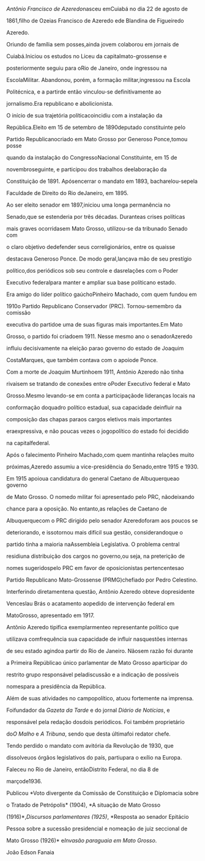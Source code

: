 

*Antônio Francisco de Azeredo*nasceu emCuiabá no dia 22 de agosto de

1861,filho de Ozeias Francisco de Azeredo ede Blandina de Figueiredo

Azeredo.



Oriundo de família sem posses,ainda jovem colaborou em jornais de

Cuiabá.Iniciou os estudos no Liceu da capitalmato-grossense e

posteriormente seguiu para oRio de Janeiro, onde ingressou na

EscolaMilitar. Abandonou, porém, a formação militar,ingressou na Escola

Politécnica, e a partirde então vinculou-se definitivamente ao

jornalismo.Era republicano e abolicionista.



O início de sua trajetória políticacoincidiu com a instalação da

República.Eleito em 15 de setembro de 1890deputado constituinte pelo

Partido Republicanocriado em Mato Grosso por Generoso Ponce,tomou posse

quando da instalação do CongressoNacional Constituinte, em 15 de

novembroseguinte, e participou dos trabalhos deelaboração da

Constituição de 1891. Apósencerrar o mandato em 1893, bacharelou-sepela

Faculdade de Direito do Rio deJaneiro, em 1895.



Ao ser eleito senador em 1897,iniciou uma longa permanência no

Senado,que se estenderia por três décadas. Duranteas crises políticas

mais graves ocorridasem Mato Grosso, utilizou-se da tribunado Senado com

o claro objetivo dedefender seus correligionários, entre os quaisse

destacava Generoso Ponce. De modo geral,lançava mão de seu prestígio

político,dos periódicos sob seu controle e dasrelações com o Poder

Executivo federalpara manter e ampliar sua base políticano estado.



Era amigo do líder político gaúchoPinheiro Machado, com quem fundou em

1910o Partido Republicano Conservador (PRC). Tornou-semembro da comissão

executiva do partidoe uma de suas figuras mais importantes.Em Mato

Grosso, o partido foi criadoem 1911. Nesse mesmo ano o senadorAzeredo

influiu decisivamente na eleição parao governo do estado de Joaquim

CostaMarques, que também contava com o apoiode Ponce.



Com a morte de Joaquim Murtinhoem 1911, Antônio Azeredo não tinha

rivaisem se tratando de conexões entre oPoder Executivo federal e Mato

Grosso.Mesmo levando-se em conta a participaçãode lideranças locais na

conformação doquadro político estadual, sua capacidade deinfluir na

composição das chapas paraos cargos eletivos mais importantes

eraexpressiva, e não poucas vezes o jogopolítico do estado foi decidido

na capitalfederal.



Após o falecimento Pinheiro Machado,com quem mantinha relações muito

próximas,Azeredo assumiu a vice-presidência do Senado,entre 1915 e 1930.

Em 1915 apoioua candidatura do general Caetano de Albuquerqueao governo

de Mato Grosso. O nomedo militar foi apresentado pelo PRC, nãodeixando

chance para a oposição. No entanto,as relações de Caetano de

Albuquerquecom o PRC dirigido pelo senador Azeredoforam aos poucos se

deteriorando, e issotornou mais difícil sua gestão, considerandoque o

partido tinha a maioria naAssembleia Legislativa. O problema central

residiuna distribuição dos cargos no governo,ou seja, na preterição de

nomes sugeridospelo PRC em favor de oposicionistas pertencentesao

Partido Republicano Mato-Grossense (PRMG)chefiado por Pedro Celestino.

Interferindo diretamentena questão, Antônio Azeredo obteve dopresidente

Venceslau Brás o acatamento aopedido de intervenção federal em

MatoGrosso, apresentado em 1917.



Antônio Azeredo tipifica exemplarmenteo representante político que

utilizava comfrequência sua capacidade de influir nasquestões internas

de seu estado agindoa partir do Rio de Janeiro. Nãosem razão foi durante

a Primeira Repúblicao único parlamentar de Mato Grosso aparticipar do

restrito grupo responsável peladiscussão e a indicação de possíveis

nomespara a presidência da República.



Além de suas atividades no campopolítico, atuou fortemente na imprensa.

Foifundador da *Gazeta da Tarde* e do jornal *Diário de Notícias*, e

responsável pela redação dosdois periódicos. Foi também proprietário

do*O Malho* e *A Tribuna*, sendo que desta últimafoi redator chefe.



Tendo perdido o mandato com avitória da Revolução de 1930, que

dissolveuos órgãos legislativos do país, partiupara o exílio na Europa.



Faleceu no Rio de Janeiro, entãoDistrito Federal, no dia 8 de

marçode1936.



Publicou *Voto divergente da Comissão de Constituição e Diplomacia sobre

o Tratado de Petrópolis* (1904), *A situação de Mato Grosso

(1916)*,*Discursos parlamentares (1925)*, *Resposta ao senador Epitácio

Pessoa sobre a sucessão presidencial e nomeação de juiz seccional de

Mato Grosso (1926)* e*Invasão paraguaia em Mato Grosso*.



João Edson Fanaia



